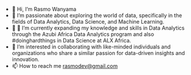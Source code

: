 - 👋 Hi, I’m Rasmo Wanyama
- 👀 I’m passionate about exploring the world of data, specifically in the fields of Data Analytics, Data Science, and Machine Learning.
- 🌱 🌱 I’m currently expanding my knowledge and skills in Data Analytics through the Azubi Africa Data Analytics program and also #doinghardthings in Data Science at ALX Africa.
- 💞️ I’m interested in collaborating with like-minded individuals and organizations who share a similar passion for data-driven insights and innovation.
- 📫 How to reach me rasmodev@gmail.com
